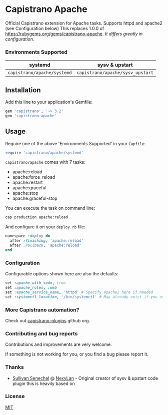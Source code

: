 # Capistrano Apache

Official Capistrano extension for Apache tasks.
Supports httpd and apache2 (see Configuration below)
This replaces 1.0.0 of https://rubygems.org/gems/capistrano-apache. *It differs greatly in configuration.*

### Environments Supported
| systemd | sysv & upstart |
| ------- | -------------- |
| ```capistrano/apache/systemd``` | ```capistrano/apache/sysv_upstart``` |

## Installation

Add this line to your application's Gemfile:

```ruby
gem 'capistrano', '~> 3.2'
gem 'capistrano-apache'
```

## Usage

Require one of the above 'Environments Supported' in your `Capfile`:

```ruby
require 'capistrano/apache/systemd'
```

`capistrano/apache` comes with 7 tasks:

* apache:reload
* apache:force_reload
* apache:restart
* apache:graceful
* apache:stop
* apache:graceful-stop

You can execute the task on command line:
 
```bash
cap production apache:reload
```

And configure it on your `deploy.rb` file:

```ruby
namespace :deploy do
  after :finishing, 'apache:reload'
  after :rollback, 'apache:reload'
end
```

### Configuration

Configurable options shown here are also the defaults:

```ruby
set :apache_with_sudo, true
set :apache_roles, :web
set :apache_service_name, 'httpd' # Specify apache2 here if needed
set :systemctl_location, '/bin/systemctl' # May already exist if you use other plugins. Be sure to check your config/deploy/{env} file
```

### More Capistrano automation?

Check out [capistrano-plugins](https://github.com/capistrano-plugins) github org.

### Contributing and bug reports

Contributions and improvements are very welcome.

If something is not working for you, or you find a bug please report it.

### Thanks

* [Sullivan Senechal](https://github.com/Soullivaneuh) @ [NexyLan](https://www.nexylan.com) - Original creator of sysv & upstart code plugin this is heavily based on

### License

[MIT](LICENSE.md)
